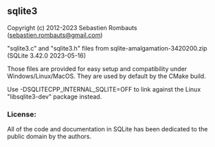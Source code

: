 sqlite3
-------

Copyright (c) 2012-2023 Sebastien Rombauts (sebastien.rombauts@gmail.com)

"sqlite3.c" and "sqlite3.h" files from sqlite-amalgamation-3420200.zip (SQLite 3.42.0 2023-05-16)

Those files are provided for easy setup and compatibility under Windows/Linux/MacOS.
They are used by default by the CMake build.

Use -DSQLITECPP_INTERNAL_SQLITE=OFF to link against the Linux "libsqlite3-dev" package instead.

### License:

All of the code and documentation in SQLite has been dedicated to the public domain by the authors.

